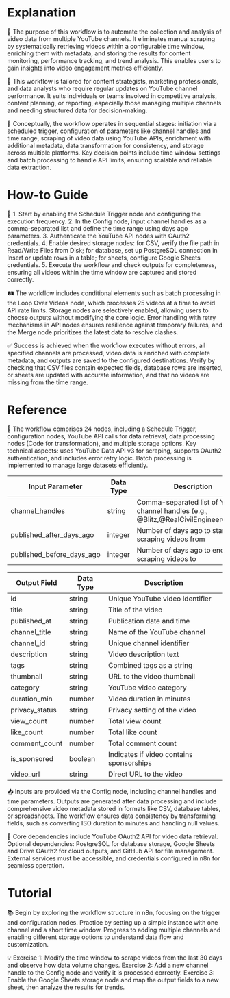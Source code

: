 # Explanation

🎥 The purpose of this workflow is to automate the collection and analysis of video data from multiple YouTube channels. It eliminates manual scraping by systematically retrieving videos within a configurable time window, enriching them with metadata, and storing the results for content monitoring, performance tracking, and trend analysis. This enables users to gain insights into video engagement metrics efficiently.

👥 This workflow is tailored for content strategists, marketing professionals, and data analysts who require regular updates on YouTube channel performance. It suits individuals or teams involved in competitive analysis, content planning, or reporting, especially those managing multiple channels and needing structured data for decision-making.

🔄 Conceptually, the workflow operates in sequential stages: initiation via a scheduled trigger, configuration of parameters like channel handles and time range, scraping of video data using YouTube APIs, enrichment with additional metadata, data transformation for consistency, and storage across multiple platforms. Key decision points include time window settings and batch processing to handle API limits, ensuring scalable and reliable data extraction.

# How-to Guide

🚀 1. Start by enabling the Schedule Trigger node and configuring the execution frequency. 2. In the Config node, input channel handles as a comma-separated list and define the time range using days ago parameters. 3. Authenticate the YouTube API nodes with OAuth2 credentials. 4. Enable desired storage nodes: for CSV, verify the file path in Read/Write Files from Disk; for database, set up PostgreSQL connection in Insert or update rows in a table; for sheets, configure Google Sheets credentials. 5. Execute the workflow and check outputs for completeness, ensuring all videos within the time window are captured and stored correctly.

🛤️ The workflow includes conditional elements such as batch processing in the Loop Over Videos node, which processes 25 videos at a time to avoid API rate limits. Storage nodes are selectively enabled, allowing users to choose outputs without modifying the core logic. Error handling with retry mechanisms in API nodes ensures resilience against temporary failures, and the Merge node prioritizes the latest data to resolve clashes.

✅ Success is achieved when the workflow executes without errors, all specified channels are processed, video data is enriched with complete metadata, and outputs are saved to the configured destinations. Verify by checking that CSV files contain expected fields, database rows are inserted, or sheets are updated with accurate information, and that no videos are missing from the time range.

# Reference

🔧 The workflow comprises 24 nodes, including a Schedule Trigger, configuration nodes, YouTube API calls for data retrieval, data processing nodes (Code for transformation), and multiple storage options. Key technical aspects: uses YouTube Data API v3 for scraping, supports OAuth2 authentication, and includes error retry logic. Batch processing is implemented to manage large datasets efficiently.

| Input Parameter | Data Type | Description |
|-----------------|-----------|-------------|
| channel_handles | string | Comma-separated list of YouTube channel handles (e.g., @Blitz,@RealCivilEngineerGaming) |
| published_after_days_ago | integer | Number of days ago to start scraping videos from |
| published_before_days_ago | integer | Number of days ago to end scraping videos to |

| Output Field | Data Type | Description |
|--------------|-----------|-------------|
| id | string | Unique YouTube video identifier |
| title | string | Title of the video |
| published_at | string | Publication date and time |
| channel_title | string | Name of the YouTube channel |
| channel_id | string | Unique channel identifier |
| description | string | Video description text |
| tags | string | Combined tags as a string |
| thumbnail | string | URL to the video thumbnail |
| category | string | YouTube video category |
| duration_min | number | Video duration in minutes |
| privacy_status | string | Privacy setting of the video |
| view_count | number | Total view count |
| like_count | number | Total like count |
| comment_count | number | Total comment count |
| is_sponsored | boolean | Indicates if video contains sponsorships |
| video_url | string | Direct URL to the video |

📥 Inputs are provided via the Config node, including channel handles and time parameters. Outputs are generated after data processing and include comprehensive video metadata stored in formats like CSV, database tables, or spreadsheets. The workflow ensures data consistency by transforming fields, such as converting ISO duration to minutes and handling null values.

🔗 Core dependencies include YouTube OAuth2 API for video data retrieval. Optional dependencies: PostgreSQL for database storage, Google Sheets and Drive OAuth2 for cloud outputs, and GitHub API for file management. External services must be accessible, and credentials configured in n8n for seamless operation.

# Tutorial

📚 Begin by exploring the workflow structure in n8n, focusing on the trigger and configuration nodes. Practice by setting up a simple instance with one channel and a short time window. Progress to adding multiple channels and enabling different storage options to understand data flow and customization.

💡 Exercise 1: Modify the time window to scrape videos from the last 30 days and observe how data volume changes. Exercise 2: Add a new channel handle to the Config node and verify it is processed correctly. Exercise 3: Enable the Google Sheets storage node and map the output fields to a new sheet, then analyze the results for trends.